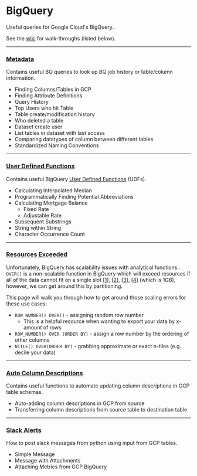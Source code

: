 # BigQuery

Useful queries for Google Cloud's BigQuery..

See the [wiki](https://github.com/ElyseAndren/BigQuery/wiki) for walk-throughs (listed below).

***
### [Metadata](https://github.com/ElyseAndren/BigQuery/wiki/Metadata)

  Contains useful BQ queries to look up BQ job history or table/column information.
  
  * Finding Columns/Tables in GCP
  * Finding Attribute Definitions
  * Query History
  * Top Users who hit Table
  * Table create/modification history
  * Who deleted a table
  * Dataset create user
  * List tables in dataset with last access
  * Comparing datatypes of column between different tables
  * Standardized Naming Conventions
  
***
### [User Defined Functions](https://github.com/ElyseAndren/BigQuery/wiki/UDFs)

Contains useful BigQuery [User Defined Functions](https://cloud.google.com/bigquery/docs/reference/standard-sql/user-defined-functions) (UDFs).

* Calculating Interpolated Median
* Programmatically Finding Potential Abbreviations
* Calculating Mortgage Balance
  * Fixed Rate
  * Adjustable Rate
* Subsequent Substrings
* String within String
* Character Occurrence Count
  
***
### [Resources Exceeded](https://github.com/ElyseAndren/BigQuery/wiki/Resources-Exceeded)

Unfortunately, BigQuery has scalability issues with analytical functions .
`OVER()` is a non-scalable function in BigQuery which will exceed resources if all of the data cannot fit on a single slot [[1](https://cloud.google.com/bigquery/docs/best-practices-performance-output#use_a_limit_clause_with_large_sorts)], [[2](https://stackoverflow.com/questions/34780543/fixing-resources-exceeded-in-bigquery-and-making-it-run-faster)], [[3](https://stackoverflow.com/questions/46005418/query-failed-error-resources-exceeded-during-query-execution-the-query-could-n)], [[4](https://github.com/ebmdatalab/openprescribing/issues/698)] (which is 1GB), however, we can get around this by partitioning.

This page will walk you through how to get around those scaling errors for these use cases:

* `ROW_NUMBER() OVER()` - assigning random row number
  * This is a helpful resource when wanting to export your data by x-amount of rows
* `ROW_NUMBER() OVER (ORDER BY)` - assign a row number by the ordering of other columns
* `NTILE() OVER(ORDER BY)` - grabbing approximate or exact n-tiles (e.g. decile your data)

***
### [Auto Column Descriptions](https://github.com/ElyseAndren/BigQuery/wiki/Column-Descriptions)

Contains useful functions to automate updating column descriptions in GCP table schemas.
  
* Auto-adding column descriptions in GCP from source
* Transferring column descriptions from source table to destination table

***
### [Slack Alerts](https://github.com/ElyseAndren/BigQuery/wiki/Slack-Alerts)

How to post slack messages from python using input from GCP tables.

* Simple Message
* Message with Attachments
* Attaching Metrics from GCP BigQuery
